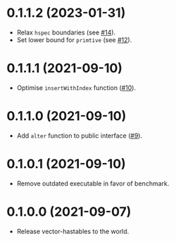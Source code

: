# 0.1.1.2 (2023-01-31)

- Relax `hspec` boundaries (see [#14](https://github.com/klapaucius/vector-hashtables/pull/14)).
- Set lower bound for `primtive` (see [#12](https://github.com/klapaucius/vector-hashtables/pull/12)).

# 0.1.1.1 (2021-09-10)

- Optimise `insertWithIndex` function ([#10](https://github.com/klapaucius/vector-hashtables/pull/10)).

# 0.1.1.0 (2021-09-10)

- Add `alter` function to public interface ([#9](https://github.com/klapaucius/vector-hashtables/pull/9)).

# 0.1.0.1 (2021-09-10)

- Remove outdated executable in favor of benchmark.

# 0.1.0.0 (2021-09-07)

- Release vector-hastables to the world.
